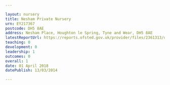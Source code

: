 ```yaml
---

layout: nursery
title: Nesham Private Nursery
urn: EY217367
postcode: DH5 8AE
address: Nesham Place, Houghton le Spring, Tyne and Wear, DH5 8AE
latestReportUrl: https://reports.ofsted.gov.uk/provider/files/2361313/urn/EY217367.pdf
teaching: 0
development: 0
leadership: 1
outcomes: 0
overall: 1
date: 01 April 2018 
datePublish: 13/03/2014

---
```


